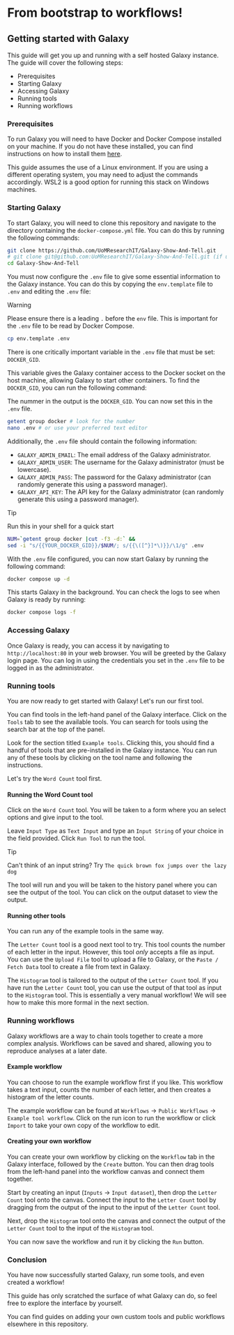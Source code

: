 # From bootstrap to workflows! 
## Getting started with Galaxy

This guide will get you up and running with a self hosted Galaxy instance. The guide will cover the following steps:
- Prerequisites
- Starting Galaxy
- Accessing Galaxy
- Running tools
- Running workflows

### Prerequisites

To run Galaxy you will need to have Docker and Docker Compose installed on your machine. If you do not have these installed, you can find instructions on how to install them [here](https://docs.docker.com/get-docker/).

This guide assumes the use of a Linux environment. If you are using a different operating system, you may need to adjust the commands accordingly. WSL2 is a good option for running this stack on Windows machines.

### Starting Galaxy

To start Galaxy, you will need to clone this repository and navigate to the directory containing the `docker-compose.yml` file. You can do this by running the following commands:

```bash
git clone https://github.com/UoMResearchIT/Galaxy-Show-And-Tell.git
# git clone git@github.com:UoMResearchIT/Galaxy-Show-And-Tell.git (if using ssh)
cd Galaxy-Show-And-Tell
```

You must now configure the `.env` file to give some essential information to the Galaxy instance. You can do this by copying the `env.template` file to `.env` and editing the `.env` file:

> [!WARNING] 
> Please ensure there is a leading `.` before the `env` file. This is important for the `.env` file to be read by Docker Compose.

```bash
cp env.template .env
```

There is one critically important variable in the `.env` file that must be set: `DOCKER_GID`.

This variable gives the Galaxy container access to the Docker socket on the host machine, allowing Galaxy to start other containers. To find the `DOCKER_GID`, you can run the following command:

The nummer in the output is the `DOCKER_GID`. You can now set this in the `.env` file.

```bash
getent group docker # look for the number
nano .env # or use your preferred text editor
```

Additionally, the `.env` file should contain the following information:
- `GALAXY_ADMIN_EMAIL`: The email address of the Galaxy administrator.
- `GALAXY_ADMIN_USER`: The username for the Galaxy administrator (must be lowercase).
- `GALAXY_ADMIN_PASS`: The password for the Galaxy administrator (can randomly generate this using a password manager).
- `GALAXY_API_KEY`: The API key for the Galaxy administrator (can randomly generate this using a password manager).

> [!TIP]
> Run this in your shell for a quick start
> 
> ```bash
> NUM=`getent group docker |cut -f3 -d:` &&
> sed -i "s/{{YOUR_DOCKER_GID}}/$NUM/; s/{{\([^}]*\)}}/\1/g" .env
> ```

With the `.env` file configured, you can now start Galaxy by running the following command:

```bash
docker compose up -d
```

This starts Galaxy in the background. You can check the logs to see when Galaxy is ready by running:

```bash
docker compose logs -f
```

### Accessing Galaxy

Once Galaxy is ready, you can access it by navigating to `http://localhost:80` in your web browser. You will be greeted by the Galaxy login page. You can log in using the credentials you set in the `.env` file to be logged in as the administrator.

### Running tools

You are now ready to get started with Galaxy! Let's run our first tool.

You can find tools in the left-hand panel of the Galaxy interface. Click on the `Tools` tab to see the available tools. You can search for tools using the search bar at the top of the panel.

Look for the section titled `Example tools`. Clicking this, you should find a handful of tools that are pre-installed in the Galaxy instance. You can run any of these tools by clicking on the tool name and following the instructions.

Let's try the `Word Count` tool first.

#### Running the Word Count tool

Click on the `Word Count` tool. You will be taken to a form where you an select options and give input to the tool.

Leave `Input Type` as `Text Input` and type an `Input String` of your choice in the field provided. Click `Run Tool` to run the tool.

> [!TIP]
> Can't think of an input string? Try `The quick brown fox jumps over the lazy dog`

The tool will run and you will be taken to the history panel where you can see the output of the tool. You can click on the output dataset to view the output.

#### Running other tools

You can run any of the example tools in the same way.

The `Letter Count` tool is a good next tool to try. This tool counts the number of each letter in the input. However, this tool *only* accepts a file as input. You can use the `Upload File` tool to upload a file to Galaxy, or the `Paste / Fetch Data` tool to create a file from text in Galaxy.

The `Histogram` tool is tailored to the output of the `Letter Count` tool. If you have run the `Letter Count` tool, you can use the output of that tool as input to the `Histogram` tool. This is essentially a very manual workflow! We will see how to make this more formal in the next section.

### Running workflows

Galaxy workflows are a way to chain tools together to create a more complex analysis. Workflows can be saved and shared, allowing you to reproduce analyses at a later date.

#### Example workflow

You can choose to run the example workflow first if you like. This workflow takes a text input, counts the number of each letter, and then creates a histogram of the letter counts.

The example workflow can be found at `Workflows` -> `Public Workflows` -> `Example tool workflow`. Click on the run icon to run the workflow or click `Import` to take your own copy of the workflow to edit.

#### Creating your own workflow

You can create your own workflow by clicking on the `Workflow` tab in the Galaxy interface, followed by the `Create` button. You can then drag tools from the left-hand panel into the workflow canvas and connect them together.

Start by creating an input (`Inputs` -> `Input dataset`), then drop the `Letter Count` tool onto the canvas. Connect the input to the `Letter Count` tool by dragging from the output of the input to the input of the `Letter Count` tool.

Next, drop the `Histogram` tool onto the canvas and connect the output of the `Letter Count` tool to the input of the `Histogram` tool.

You can now save the workflow and run it by clicking the `Run` button.

### Conclusion

You have now successfully started Galaxy, run some tools, and even created a workflow! 

This guide has only scratched the surface of what Galaxy can do, so feel free to explore the interface by yourself.

You can find guides on adding your own custom tools and public workflows elsewhere in this repository.


